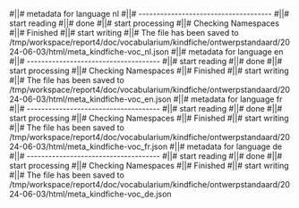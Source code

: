 #||# metadata for language nl
#||# -------------------------------------
#||# start reading
#||# done
#||# start processing
#||# Checking Namespaces
#||# Finished
#||# start writing
#||# The file has been saved to /tmp/workspace/report4/doc/vocabularium/kindfiche/ontwerpstandaard/2024-06-03/html/meta_kindfiche-voc_nl.json
#||# metadata for language en
#||# -------------------------------------
#||# start reading
#||# done
#||# start processing
#||# Checking Namespaces
#||# Finished
#||# start writing
#||# The file has been saved to /tmp/workspace/report4/doc/vocabularium/kindfiche/ontwerpstandaard/2024-06-03/html/meta_kindfiche-voc_en.json
#||# metadata for language fr
#||# -------------------------------------
#||# start reading
#||# done
#||# start processing
#||# Checking Namespaces
#||# Finished
#||# start writing
#||# The file has been saved to /tmp/workspace/report4/doc/vocabularium/kindfiche/ontwerpstandaard/2024-06-03/html/meta_kindfiche-voc_fr.json
#||# metadata for language de
#||# -------------------------------------
#||# start reading
#||# done
#||# start processing
#||# Checking Namespaces
#||# Finished
#||# start writing
#||# The file has been saved to /tmp/workspace/report4/doc/vocabularium/kindfiche/ontwerpstandaard/2024-06-03/html/meta_kindfiche-voc_de.json
